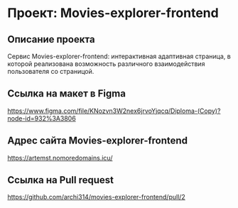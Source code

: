 # Проект: Movies-explorer-frontend

## Описание проекта
Сервис Movies-explorer-frontend: интерактивная адаптивная страница, в которой реализована возможность различного взаимодействия пользователя со страницой.

## Ссылка на макет в Figma
https://www.figma.com/file/KNozvn3W2nex6jrvoYjqcq/Diploma-(Copy)?node-id=932%3A3806

## Адрес сайта Movies-explorer-frontend
https://artemst.nomoredomains.icu/

## Ссылка на Pull request
https://github.com/archi314/movies-explorer-frontend/pull/2
